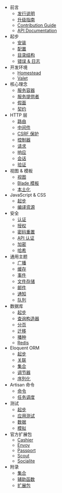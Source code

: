 - 前言
    - [发行说明](docs/{{language}}/{{version}}/releases)
    - [升级指南](docs/{{language}}/{{version}}/upgrade)
    - [Contribution Guide](docs/{{language}}/{{version}}/contributions)
    - [API Documentation](/api/{{version}})
- 起步
    - [安装](docs/{{language}}/{{version}}/installation)
    - [配置](docs/{{language}}/{{version}}/configuration)
    - [目录结构](docs/{{language}}/{{version}}/structure)
    - [错误 & 日志](docs/{{language}}/{{version}}/errors)
- 开发环境
    - [Homestead](docs/{{language}}/{{version}}/homestead)
    - [Valet](docs/{{language}}/{{version}}/valet)
- 核心理念
    - [服务容器](docs/{{language}}/{{version}}/container)
    - [服务提供者](docs/{{language}}/{{version}}/providers)
    - [假面](docs/{{language}}/{{version}}/facades)
    - [契约](docs/{{language}}/{{version}}/contracts)
- HTTP 层
    - [路由](docs/{{language}}/{{version}}/routing)
    - [中间件](docs/{{language}}/{{version}}/middleware)
    - [CSRF 保护](docs/{{language}}/{{version}}/csrf)
    - [控制器](docs/{{language}}/{{version}}/controllers)
    - [请求](docs/{{language}}/{{version}}/requests)
    - [响应](docs/{{language}}/{{version}}/responses)
    - [会话](docs/{{language}}/{{version}}/session)
    - [验证](docs/{{language}}/{{version}}/validation)
- 视图 & 模板
    - [视图](docs/{{language}}/{{version}}/views)
    - [Blade 模板](docs/{{language}}/{{version}}/blade)
    - [本土化](docs/{{language}}/{{version}}/localization)
- JavaScript & CSS
    - [起步](docs/{{language}}/{{version}}/frontend)
    - [编译资源](docs/{{language}}/{{version}}/elixir)
- 安全
    - [认证](docs/{{language}}/{{version}}/authentication)
    - [授权](docs/{{language}}/{{version}}/authorization)
    - [密码重置](docs/{{language}}/{{version}}/passwords)
    - [API 认证](docs/{{language}}/{{version}}/passport)
    - [加密](docs/{{language}}/{{version}}/encryption)
    - [哈希](docs/{{language}}/{{version}}/hashing)
- 通用主题
    - [广播](docs/{{language}}/{{version}}/broadcasting)
    - [缓存](docs/{{language}}/{{version}}/cache)
    - [事件](docs/{{language}}/{{version}}/events)
    - [文件存储](docs/{{language}}/{{version}}/filesystem)
    - [邮件](docs/{{language}}/{{version}}/mail)
    - [通知](docs/{{language}}/{{version}}/notifications)
    - [队列](docs/{{language}}/{{version}}/queues)
- 数据库
    - [起步](docs/{{language}}/{{version}}/database)
    - [查询构造器](docs/{{language}}/{{version}}/queries)
    - [分页](docs/{{language}}/{{version}}/pagination)
    - [迁移](docs/{{language}}/{{version}}/migrations)
    - [播种](docs/{{language}}/{{version}}/seeding)
    - [Redis](docs/{{language}}/{{version}}/redis)
- Eloquent ORM
    - [起步](docs/{{language}}/{{version}}/eloquent)
    - [关联](docs/{{language}}/{{version}}/eloquent-relationships)
    - [集合](docs/{{language}}/{{version}}/eloquent-collections)
    - [调节器](docs/{{language}}/{{version}}/eloquent-mutators)
    - [序列化](docs/{{language}}/{{version}}/eloquent-serialization)
- Artisan 命令
    - [命令](docs/{{language}}/{{version}}/artisan)
    - [任务调度](docs/{{language}}/{{version}}/scheduling)
- 测试
    - [起步](docs/{{language}}/{{version}}/testing)
    - [应用测试](docs/{{language}}/{{version}}/application-testing)
    - [数据](docs/{{language}}/{{version}}/database-testing)
    - [模拟](docs/{{language}}/{{version}}/mocking)
- 官方扩展包
    - [Cashier](docs/{{language}}/{{version}}/billing)
    - [Envoy](docs/{{language}}/{{version}}/envoy)
    - [Passport](docs/{{language}}/{{version}}/passport)
    - [Scout](docs/{{language}}/{{version}}/scout)
    - [Socialite](https://github.com/laravel/socialite)
- 附录
    - [集合](docs/{{language}}/{{version}}/collections)
    - [辅助函数](docs/{{language}}/{{version}}/helpers)
    - [扩展包](docs/{{language}}/{{version}}/packages)
